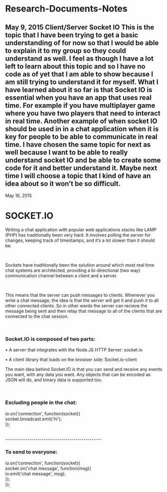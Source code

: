 # Research-Documents-Notes

May 9, 2015
Client/Server Socket IO
This is the topic that I have been trying to get a basic understanding of for now so that I would be able to explain it to my group so they could understand as well. I feel as though I have a lot left to learn about this topic and so I have no code as of yet that I am able to show because I am still trying to understand it for myself. What I have learned about it so far is that Socket IO is essential when you have an app that uses real time. For example if you have multiplayer game where you have two players that need to interact in real time. Another example of when socket IO should be used in in a chat application when it is key for people to be able to communicate in real time. I have chosen the same topic for next as well because I want to be able to really understand socket IO and be able to create some code for it and better understand it. Maybe next time I will choose a topic that I kind of have an idea about so it won’t be so difficult.
-----------------------------------------------------------------------------------------------------------------------------

May 16, 2015
<h1>SOCKET.IO</h1>
<p>Writing a chat application with popular web applications stacks like LAMP (PHP) has traditionally been very hard. It involves polling the server for changes, keeping track of timestamps, and it’s a lot slower than it should be.</p>
<br>
<p>Sockets have traditionally been the solution around which most real time chat systems are architected, providing a bi-directional (two way) communication channel between a client and a server.</p>
<br>
<p>This means that the server can push messages to clients. Whenever you write a chat message, the idea is that the server will get it and push it to all other connected clients. So in other wards the server can recieve the message being sent and then relay that message to all of the clients that are connected to the chat session.</p>
<br>
<h3>Socket.IO is composed of two parts:</h3>
<p>•	A server that integrates with the Node.JS HTTP Server: socket.io</p>
<p>•	A client library that loads on the browser side: Socket.io-client</p>

<p>The main idea behind Socket.IO is that you can send and receive any events you want, with any data you want. Any objects that can be encoded as JSON will do, and binary data is supported too.</p><br>

<h3>Excluding people in the chat:</h3>
  <p>io.on('connection', function(socket){<br>
  socket.broadcast.emit('hi');<br>
});</p><br>
------------------------------------------------
<h3>To send to everyone:</h3>
	<p>io.on('connection', function(socket){<br>
  socket.on('chat message', function(msg){<br>
    io.emit('chat message', msg);<br>
  });<br>
});</p>
